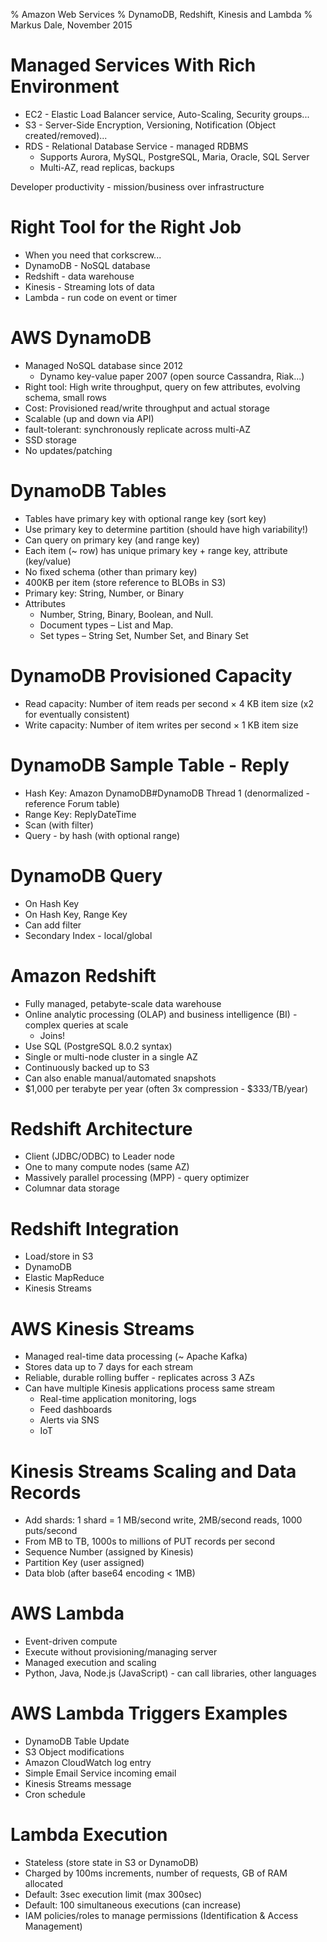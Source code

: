 % Amazon Web Services
% DynamoDB, Redshift, Kinesis and Lambda
% Markus Dale, November 2015

# Managed Services With Rich Environment
* EC2 - Elastic Load Balancer service, Auto-Scaling, Security groups...
* S3 - Server-Side Encryption, Versioning, Notification (Object created/removed)...
* RDS - Relational Database Service - managed RDBMS
     * Supports Aurora, MySQL, PostgreSQL, Maria, Oracle, SQL Server
     * Multi-AZ, read replicas, backups

Developer productivity - mission/business over infrastructure

# Right Tool for the Right Job
* When you need that corkscrew...
* DynamoDB - NoSQL database
* Redshift - data warehouse
* Kinesis - Streaming lots of data
* Lambda - run code on event or timer

# AWS DynamoDB
* Managed NoSQL database since 2012
     * Dynamo key-value paper 2007 (open source Cassandra, Riak...)
* Right tool: High write throughput, query on few attributes, evolving schema, small rows
* Cost: Provisioned read/write throughput and actual storage
* Scalable (up and down via API)
* fault-tolerant: synchronously replicate across multi-AZ
* SSD storage
* No updates/patching

# DynamoDB Tables
* Tables have primary key with optional range key (sort key)
* Use primary key to determine partition (should have high variability!)
* Can query on primary key (and range key)
* Each item (~ row) has unique primary key + range key, attribute (key/value)
* No fixed schema (other than primary key)
* 400KB per item (store reference to BLOBs in S3)
* Primary key: String, Number, or Binary
* Attributes
     * Number, String, Binary, Boolean, and Null.
     * Document types – List and Map.
     * Set types – String Set, Number Set, and Binary Set

# DynamoDB Provisioned Capacity
* Read capacity: Number of item reads per second × 4 KB item size (x2 for eventually consistent)
* Write capacity: Number of item writes per second × 1 KB item size


# DynamoDB Sample Table - Reply
* Hash Key: Amazon DynamoDB#DynamoDB Thread 1 (denormalized - reference Forum table)
* Range Key: ReplyDateTime
* Scan (with filter)
* Query - by hash (with optional range)

# DynamoDB Query
* On Hash Key
* On Hash Key, Range Key
* Can add filter
* Secondary Index - local/global

# Amazon Redshift
* Fully managed, petabyte-scale data warehouse
* Online analytic processing (OLAP) and business intelligence (BI) - complex queries at scale
     * Joins!
* Use SQL (PostgreSQL 8.0.2 syntax)
* Single or multi-node cluster in a single AZ
* Continuously backed up to S3
* Can also enable manual/automated snapshots
* $1,000 per terabyte per year (often 3x compression - $333/TB/year)

# Redshift Architecture
* Client (JDBC/ODBC) to Leader node
* One to many compute nodes (same AZ)
* Massively parallel processing (MPP) - query optimizer
* Columnar data storage

# Redshift Integration
* Load/store in S3
* DynamoDB
* Elastic MapReduce
* Kinesis Streams

# AWS Kinesis Streams
* Managed real-time data processing (~ Apache Kafka)
* Stores data up to 7 days for each stream
* Reliable, durable rolling buffer - replicates across 3 AZs
* Can have multiple Kinesis applications process same stream
     * Real-time application monitoring, logs
     * Feed dashboards
     * Alerts via SNS
     * IoT

# Kinesis Streams Scaling and Data Records
* Add shards: 1 shard = 1 MB/second write, 2MB/second reads, 1000 puts/second
* From MB to TB, 1000s to millions of PUT records per second
* Sequence Number (assigned by Kinesis)
* Partition Key (user assigned)
* Data blob (after base64 encoding < 1MB)

# AWS Lambda
* Event-driven compute
* Execute without provisioning/managing server
* Managed execution and scaling
* Python, Java, Node.js (JavaScript) - can call libraries, other languages

# AWS Lambda Triggers Examples
* DynamoDB Table Update
* S3 Object modifications
* Amazon CloudWatch log entry
* Simple Email Service incoming email
* Kinesis Streams message
* Cron schedule

# Lambda Execution
* Stateless (store state in S3 or DynamoDB)
* Charged by 100ms increments, number of requests, GB of RAM allocated
* Default: 3sec execution limit (max 300sec)
* Default: 100 simultaneous executions (can increase)
* IAM policies/roles to manage permissions (Identification & Access Management)
